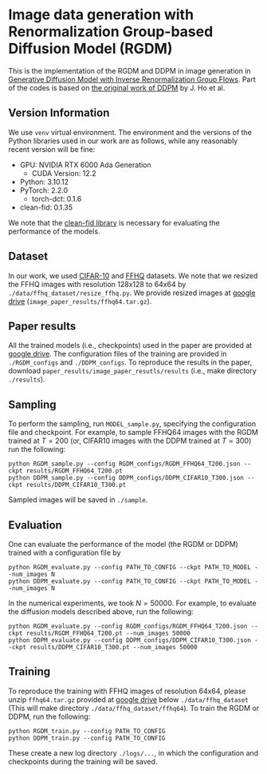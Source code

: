 # Image data generation with Renormalization Group-based Diffusion Model (RGDM)

This is the implementation of the RGDM and DDPM in image generation in [Generative Diffusion Model with Inverse Renormalization Group Flows](https://arxiv.org/abs/). Part of the codes is based on [the original work of DDPM](https://arxiv.org/abs/2006.11239) by J. Ho et al.


## Version Information 
We use `venv` virtual environment. The environment and the versions of the Python libraries used in our work are as follows, while any reasonably recent version will be fine: 

- GPU: NVIDIA RTX 6000 Ada Generation
    - CUDA Version: 12.2
- Python: 3.10.12
- PyTorch: 2.2.0
    - torch-dct: 0.1.6
- clean-fid: 0.1.35

We note that the [clean-fid library](https://github.com/GaParmar/clean-fid) is necessary for evaluating the performance of the models. 

## Dataset
In our work, we used [CIFAR-10](https://www.cs.toronto.edu/~kriz/cifar.html) and [FFHQ](https://github.com/NVlabs/ffhq-dataset) datasets. We note that we resized the FFHQ images with resolution 128x128 to 64x64 by `./data/ffhq_dataset/resize_ffhq.py`. We provide resized images at [google drive]() (`image_paper_results/ffhq64.tar.gz`). 

## Paper results
All the trained models (i.e., checkpoints) used in the paper are provided at [google drive](). The configuration files of the training are provided in `./RGDM_configs` and `./DDPM_configs`. To reproduce the results in the paper, download `paper_results/image_paper_resutls/results` (i.e., make directory `./results`). 

## Sampling
To perform the sampling, run `MODEL_sample.py`, specifying the configuration file and checkpoint. For example, to sample FFHQ64 images with the RGDM trained at $T=200$ (or, CIFAR10 images with the DDPM trained at $T=300$) run the following:
```
python RGDM_sample.py --config RGDM_configs/RGDM_FFHQ64_T200.json --ckpt results/RGDM_FFHQ64_T200.pt
python DDPM_sample.py --config DDPM_configs/DDPM_CIFAR10_T300.json --ckpt results/DDPM_CIFAR10_T300.pt
```
Sampled images will be saved in `./sample`.

## Evaluation
One can evaluate the performance of the model (the RGDM or DDPM) trained with a configuration file by
```
python RGDM_evaluate.py --config PATH_TO_CONFIG --ckpt PATH_TO_MODEL --num_images N
python DDPM_evaluate.py --config PATH_TO_CONFIG --ckpt PATH_TO_MODEL --num_images N
```
In the numerical experiments, we took $N=50000$. For example, to evaluate the diffusion models described above, run the following:
```
python RGDM_evaluate.py --config RGDM_configs/RGDM_FFHQ64_T200.json --ckpt results/RGDM_FFHQ64_T200.pt --num_images 50000
python DDPM_evaluate.py --config DDPM_configs/DDPM_CIFAR10_T300.json --ckpt results/DDPM_CIFAR10_T300.pt --num_images 50000
```

## Training
To reproduce the training with FFHQ images of resolution 64x64, please unzip `ffhq64.tar.gz` provided at [google drive]() below `./data/ffhq_dataset` (This will make directory `./data/ffhq_dataset/ffhq64`). To train the RGDM or DDPM, run the following:
```
python RGDM_train.py --config PATH_TO_CONFIG
python DDPM_train.py --config PATH_TO_CONFIG
```
These create a new log directory `./logs/...`, in which the configuration and checkpoints during the training will be saved.
